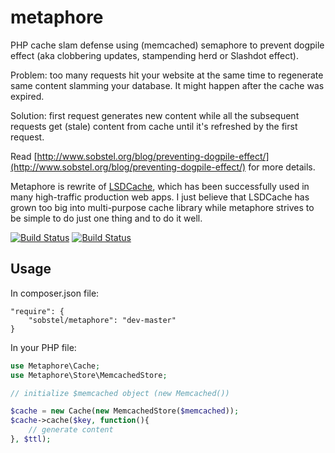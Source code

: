 metaphore
=========

PHP cache slam defense using (memcached) semaphore to prevent dogpile effect (aka clobbering updates, stampending herd or Slashdot effect).

Problem: too many requests hit your website at the same time to regenerate same content slamming your database. It might happen after the cache was expired.

Solution: first request generates new content while all the subsequent requests get (stale) content from cache until it's refreshed by the first request.

Read [http://www.sobstel.org/blog/preventing-dogpile-effect/](http://www.sobstel.org/blog/preventing-dogpile-effect/) for more details.

Metaphore is rewrite of [LSDCache](https://github.com/gsmlabs/LSDCache), which has been successfully used in many high-traffic production web apps. I just believe that LSDCache has grown too big into multi-purpose cache library while metaphore strives to be simple to do just one thing and to do it well.

[![Build Status](https://travis-ci.org/sobstel/metaphore.svg?branch=master)](https://travis-ci.org/sobstel/metaphore)
[![Build Status](https://scrutinizer-ci.com/g/sobstel/metaphore/badges/build.png?b=master)](https://scrutinizer-ci.com/g/sobstel/metaphore/build-status/master)

Usage
-----

In composer.json file:

```
"require": {
	"sobstel/metaphore": "dev-master"
}
```

In your PHP file:

``` php
use Metaphore\Cache;
use Metaphore\Store\MemcachedStore;

// initialize $memcached object (new Memcached())

$cache = new Cache(new MemcachedStore($memcached));
$cache->cache($key, function(){
    // generate content
}, $ttl);
```
